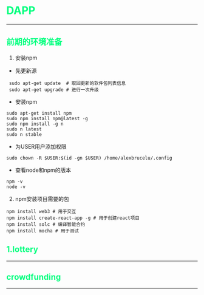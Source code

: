 # <font color="#00FF7F">DAPP</font>
***


## <font color="#00FF7F">前期的环境准备</font>
1. 安装npm
- 先更新源

```shell
 sudo apt-get update  # 取回更新的软件包列表信息
 sudo apt-get upgrade # 进行一次升级
```
- 安装npm

```shell
sudo apt-get install npm
sudo npm install npm@latest -g
sudo npm install -g n
sudo n latest
sudo n stable
```
- 为USER用户添加权限

```shell
sudo chown -R $USER:$(id -gn $USER) /home/alexbrucelu/.config
```
- 查看node和npm的版本

```shell
npm -v
node -v
```
2. npm安装项目需要的包

```shell
npm install web3 # 用于交互
npm install create-react-app -g # 用于创建react项目
npm install solc # 编译智能合约
npm install mocha # 用于测试
```
## <font color="#00FF7F">1.lottery</font>
***



## <font color="#00FF7F">crowdfunding</font>
***
